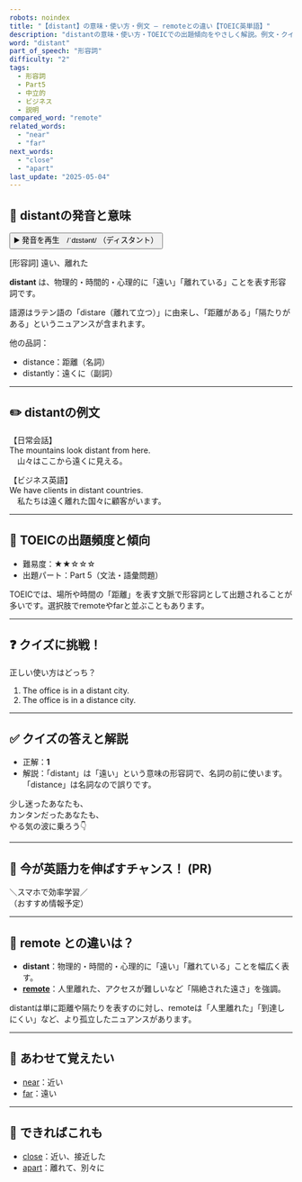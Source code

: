```yaml
---
robots: noindex
title: "【distant】の意味・使い方・例文 ― remoteとの違い【TOEIC英単語】"
description: "distantの意味・使い方・TOEICでの出題傾向をやさしく解説。例文・クイズ付きでremoteとの違いもわかりやすく学べます。"
word: "distant"
part_of_speech: "形容詞"
difficulty: "2"
tags:
  - 形容詞
  - Part5
  - 中立的
  - ビジネス
  - 説明
compared_word: "remote"
related_words:
  - "near"
  - "far"
next_words:
  - "close"
  - "apart"
last_update: "2025-05-04"
---
```


## 🔰 distantの発音と意味

<button class="play-audio" onclick="playTTS('distant')">
  <span class="play-audio-main">
    ▶️ 発音を再生　/ˈdɪstənt/
  </span>
  <span class="play-audio-sub">
    （ディスタント）
  </span>
</button>

[形容詞] 遠い、離れた

**distant** は、物理的・時間的・心理的に「遠い」「離れている」ことを表す形容詞です。

語源はラテン語の「distare（離れて立つ）」に由来し、「距離がある」「隔たりがある」というニュアンスが含まれます。

他の品詞：  
- distance：距離（名詞）
- distantly：遠くに（副詞）

---

## ✏️ distantの例文

【日常会話】  
The mountains look distant from here.  
　山々はここから遠くに見える。

【ビジネス英語】  
We have clients in distant countries.  
　私たちは遠く離れた国々に顧客がいます。

---

## 🎯 TOEICの出題頻度と傾向

- 難易度：★★☆☆☆
- 出題パート：Part 5（文法・語彙問題）

TOEICでは、場所や時間の「距離」を表す文脈で形容詞として出題されることが多いです。選択肢でremoteやfarと並ぶこともあります。

---

## ❓ クイズに挑戦！

正しい使い方はどっち？

1. The office is in a distant city.  
2. The office is in a distance city.

---

## ✅ クイズの答えと解説

- 正解：**1**
- 解説：「distant」は「遠い」という意味の形容詞で、名詞の前に使います。「distance」は名詞なので誤りです。

少し迷ったあなたも、  
カンタンだったあなたも、  
やる気の波に乗ろう👇️

---

## 🚀 今が英語力を伸ばすチャンス！ (PR)

<div class="info-center">
＼スマホで効率学習／<br>  
（おすすめ情報予定）
</div>

---

## 🤔  remote との違いは？

- **distant**：物理的・時間的・心理的に「遠い」「離れている」ことを幅広く表す。
- **[remote](/word/remote)**：人里離れた、アクセスが難しいなど「隔絶された遠さ」を強調。

distantは単に距離や隔たりを表すのに対し、remoteは「人里離れた」「到達しにくい」など、より孤立したニュアンスがあります。

---

## 🧩 あわせて覚えたい

- [near](/word/near)：近い
- [far](/word/far)：遠い

---

## 📖 できればこれも

- [close](/word/close)：近い、接近した
- [apart](/word/apart)：離れて、別々に

<!-- cvid: aid37_bid05 -->
